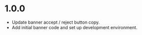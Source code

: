 # 1.0.0

-   Update banner accept / reject button copy.
-   Add initial banner code and set up development environment.
